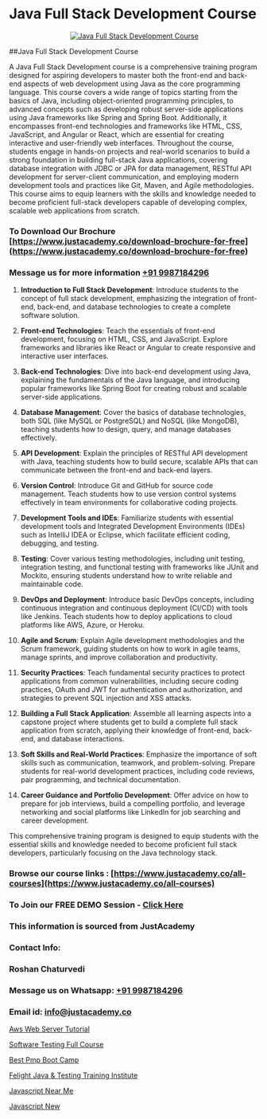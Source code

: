 # Java Full Stack Development Course

<p align="center">
  <a href="https://justacademy.co/course-detail/core-java-training">
    <img src="https://justacademy.co/storage2/course_image/1677245426_course_image.webp" alt="Java Full Stack Development Course">
  </a>
</p>
##Java Full Stack Development Course

A Java Full Stack Development course is a comprehensive training program designed for aspiring developers to master both the front-end and back-end aspects of web development using Java as the core programming language. This course covers a wide range of topics starting from the basics of Java, including object-oriented programming principles, to advanced concepts such as developing robust server-side applications using Java frameworks like Spring and Spring Boot. Additionally, it encompasses front-end technologies and frameworks like HTML, CSS, JavaScript, and Angular or React, which are essential for creating interactive and user-friendly web interfaces. Throughout the course, students engage in hands-on projects and real-world scenarios to build a strong foundation in building full-stack Java applications, covering database integration with JDBC or JPA for data management, RESTful API development for server-client communication, and employing modern development tools and practices like Git, Maven, and Agile methodologies. This course aims to equip learners with the skills and knowledge needed to become proficient full-stack developers capable of developing complex, scalable web applications from scratch.
### To Download Our Brochure [https://www.justacademy.co/download-brochure-for-free](https://www.justacademy.co/download-brochure-for-free)
### Message us for more information [+91 9987184296](https://api.whatsapp.com/send?phone=919987184296)
1) **Introduction to Full Stack Development**: Introduce students to the concept of full stack development, emphasizing the integration of front-end, back-end, and database technologies to create a complete software solution.

2) **Front-end Technologies**: Teach the essentials of front-end development, focusing on HTML, CSS, and JavaScript. Explore frameworks and libraries like React or Angular to create responsive and interactive user interfaces.

3) **Back-end Technologies**: Dive into back-end development using Java, explaining the fundamentals of the Java language, and introducing popular frameworks like Spring Boot for creating robust and scalable server-side applications.

4) **Database Management**: Cover the basics of database technologies, both SQL (like MySQL or PostgreSQL) and NoSQL (like MongoDB), teaching students how to design, query, and manage databases effectively.

5) **API Development**: Explain the principles of RESTful API development with Java, teaching students how to build secure, scalable APIs that can communicate between the front-end and back-end layers.

6) **Version Control**: Introduce Git and GitHub for source code management. Teach students how to use version control systems effectively in team environments for collaborative coding projects.

7) **Development Tools and IDEs**: Familiarize students with essential development tools and Integrated Development Environments (IDEs) such as IntelliJ IDEA or Eclipse, which facilitate efficient coding, debugging, and testing.

8) **Testing**: Cover various testing methodologies, including unit testing, integration testing, and functional testing with frameworks like JUnit and Mockito, ensuring students understand how to write reliable and maintainable code.

9) **DevOps and Deployment**: Introduce basic DevOps concepts, including continuous integration and continuous deployment (CI/CD) with tools like Jenkins. Teach students how to deploy applications to cloud platforms like AWS, Azure, or Heroku.

10) **Agile and Scrum**: Explain Agile development methodologies and the Scrum framework, guiding students on how to work in agile teams, manage sprints, and improve collaboration and productivity.

11) **Security Practices**: Teach fundamental security practices to protect applications from common vulnerabilities, including secure coding practices, OAuth and JWT for authentication and authorization, and strategies to prevent SQL injection and XSS attacks.

12) **Building a Full Stack Application**: Assemble all learning aspects into a capstone project where students get to build a complete full stack application from scratch, applying their knowledge of front-end, back-end, and database interactions.

13) **Soft Skills and Real-World Practices**: Emphasize the importance of soft skills such as communication, teamwork, and problem-solving. Prepare students for real-world development practices, including code reviews, pair programming, and technical documentation.

14) **Career Guidance and Portfolio Development**: Offer advice on how to prepare for job interviews, build a compelling portfolio, and leverage networking and social platforms like LinkedIn for job searching and career development.

This comprehensive training program is designed to equip students with the essential skills and knowledge needed to become proficient full stack developers, particularly focusing on the Java technology stack.

### Browse our course links : [https://www.justacademy.co/all-courses](https://www.justacademy.co/all-courses) 
### To Join our FREE DEMO Session - [Click Here](https://www.justacademy.co/register-for-course-demo)


### This information is sourced from JustAcademy
### Contact Info:
### Roshan Chaturvedi
### Message us on Whatsapp: [+91 9987184296](https://api.whatsapp.com/send?phone=919987184296)
### Email id: [info@justacademy.co](mailto:info@justacademy.co)
                
[Aws Web Server Tutorial](https://www.linkedin.com/pulse/aws-web-server-tutorial-software-training-mountain-view-vevae?trackingId=ZTr%2BiiPspqviFoJzwTfTXQ%3D%3D&lipi=urn%3Ali%3Apage%3Aorganization_admin_admin_feed_index%3B396a4c81-0a90-47a5-ad5c-c37fd268bc2b)

[Software Testing Full Course](https://www.linkedin.com/pulse/software-testing-full-course-justacademy-cupertino-1vxrc?trackingId=VAiD4dMWINKoTY7ZVo3vrw%3D%3D&lipi=urn%3Ali%3Apage%3Aorganization_admin_admin_feed_index%3Babd448d8-1be1-4398-bb48-8047ae43b925)

[Best Pmp Boot Camp](https://medium.com/@negishivu99/best-pmp-boot-camp-9282a54e01ef)

[Felight Java & Testing Training Institute](https://medium.com/@kumarishimmi99/felight-java-testing-training-institute-b721b1294caf)

[Javascript Near Me](https://justacademyin.github.io/justacademy/javascript-near-me)

[Javascript New](https://justacademyin.github.io/justacademy/javascript-new)

